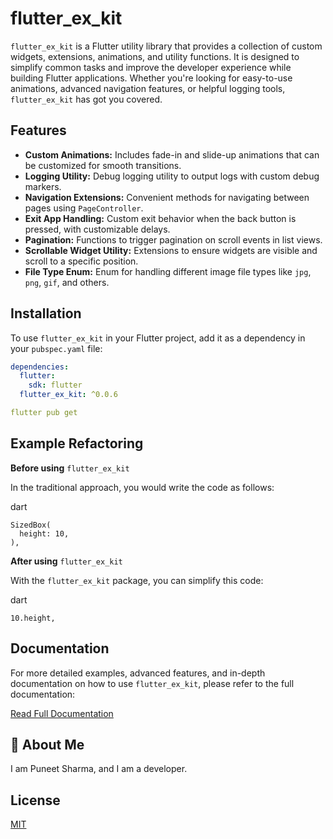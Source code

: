 # flutter_ex_kit

`flutter_ex_kit` is a Flutter utility library that provides a collection of custom widgets, extensions, animations, and utility functions. It is designed to simplify common tasks and improve the developer experience while building Flutter applications. Whether you're looking for easy-to-use animations, advanced navigation features, or helpful logging tools, `flutter_ex_kit` has got you covered.

## Features

- **Custom Animations:** Includes fade-in and slide-up animations that can be customized for smooth transitions.
- **Logging Utility:** Debug logging utility to output logs with custom debug markers.
- **Navigation Extensions:** Convenient methods for navigating between pages using `PageController`.
- **Exit App Handling:** Custom exit behavior when the back button is pressed, with customizable delays.
- **Pagination:** Functions to trigger pagination on scroll events in list views.
- **Scrollable Widget Utility:** Extensions to ensure widgets are visible and scroll to a specific position.
- **File Type Enum:** Enum for handling different image file types like `jpg`, `png`, `gif`, and others.

## Installation

To use `flutter_ex_kit` in your Flutter project, add it as a dependency in your `pubspec.yaml` file:

```yaml
dependencies:
  flutter:
    sdk: flutter
  flutter_ex_kit: ^0.0.6
```
```yaml
flutter pub get
```

## Example Refactoring

**Before using** `flutter_ex_kit`

In the traditional approach, you would write the code as follows:

dart
```
SizedBox(
  height: 10,
),

```

**After using** `flutter_ex_kit`

With the `flutter_ex_kit` package, you can simplify this code:

dart
```
10.height,
```

## Documentation

For more detailed examples, advanced features, and in-depth documentation on how to use `flutter_ex_kit`, please refer to the full documentation:

[Read Full Documentation](https://iamapuneet.blogspot.com/blog-post_18)

## 🚀 About Me
I am Puneet Sharma, and I am a developer.

## License

[MIT](https://github.com/iamapuneet/flutter_ex_kit/blob/master/LICENSE)


